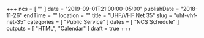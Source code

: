 +++
ncs = [ "" ]
date = "2019-09-01T21:00:00-05:00"
publishDate = "2018-11-26"
endTime = ""
location = ""
title = "UHF/VHF Net 35"
slug = "uhf-vhf-net-35"
categories = [ "Public Service" ]
dates = [ "NCS Schedule" ]
outputs = [ "HTML", "Calendar" ]
draft = true
+++
